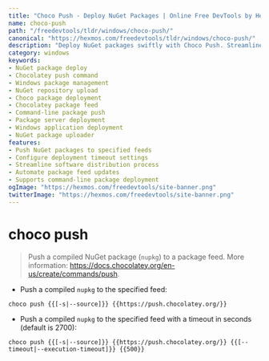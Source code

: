 ```yaml
---
title: "Choco Push - Deploy NuGet Packages | Online Free DevTools by Hexmos"
name: choco-push
path: "/freedevtools/tldr/windows/choco-push/"
canonical: "https://hexmos.com/freedevtools/tldr/windows/choco-push/"
description: "Deploy NuGet packages swiftly with Choco Push. Streamline your software distribution workflow by pushing packages to your feeds. Free online tool, no registration required."
category: windows
keywords:
- NuGet package deploy
- Chocolatey push command
- Windows package management
- NuGet repository upload
- Choco package deployment
- Chocolatey package feed
- Command-line package push
- Package server deployment
- Windows application deployment
- NuGet package uploader
features:
- Push NuGet packages to specified feeds
- Configure deployment timeout settings
- Streamline software distribution process
- Automate package feed updates
- Supports command-line package deployment
ogImage: "https://hexmos.com/freedevtools/site-banner.png"
twitterImage: "https://hexmos.com/freedevtools/site-banner.png"
---
```


# choco push

> Push a compiled NuGet package (`nupkg`) to a package feed.
> More information: <https://docs.chocolatey.org/en-us/create/commands/push>.

- Push a compiled `nupkg` to the specified feed:

`choco push {{[-s|--source]}} {{https://push.chocolatey.org/}}`

- Push a compiled `nupkg` to the specified feed with a timeout in seconds (default is 2700):

`choco push {{[-s|--source]}} {{https://push.chocolatey.org/}} {{[--timeout|--execution-timeout]}} {{500}}`

